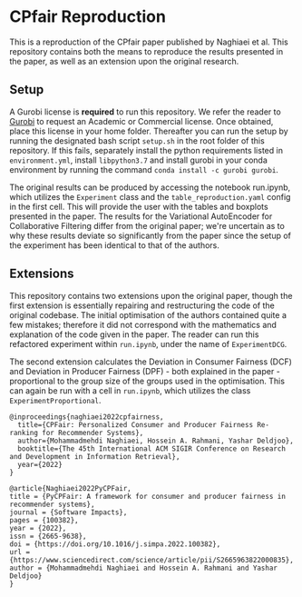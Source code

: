 # CPfair Reproduction

This is a reproduction of the CPfair paper published by Naghiaei et al. This repository contains both the means to reproduce the results presented in the paper, as well as an extension upon the original research. 

## Setup

A Gurobi license is **required** to run this repository. We refer the reader to [Gurobi](https://www.gurobi.com/) to request an Academic or Commercial license. Once obtained, place this license in your home folder. Thereafter you can run the setup by running the designated bash script `setup.sh` in the root folder of this repository. If this fails, separately install the python requirements listed in `environment.yml`, install `libpython3.7` and install gurobi in your conda environment by running the command `conda install -c gurobi gurobi`.

The original results can be produced by accessing the notebook run.ipynb, which utilizes the `Experiment` class and the `table_reproduction.yaml` config in the first cell. This will provide the user with the tables and boxplots presented in the paper. The results for the Variational AutoEncoder for Collaborative Filtering differ from the original paper; we're uncertain as to why these results deviate so significantly from the paper since the setup of the experiment has been identical to that of the authors.

## Extensions

This repository contains two extensions upon the original paper, though the first extension is essentially repairing and restructuring the code of the original codebase. The initial optimisation of the authors contained quite a few mistakes; therefore it did not correspond with the mathematics and explanation of the code given in the paper. The reader can run this refactored experiment within `run.ipynb`, under the name of `ExperimentDCG`.

The second extension calculates the Deviation in Consumer Fairness (DCF) and Deviation in Producer Fairness (DPF) - both explained in the paper - proportional to the group size of the groups used in the optimisation. This can again be run with a cell in `run.ipynb`, which utilizes the class `ExperimentProportional`.

```
@inproceedings{naghiaei2022cpfairness,
  title={CPFair: Personalized Consumer and Producer Fairness Re-ranking for Recommender Systems},
  author={Mohammadmehdi Naghiaei, Hossein A. Rahmani, Yashar Deldjoo},
  booktitle={The 45th International ACM SIGIR Conference on Research and Development in Information Retrieval},
  year={2022}
}
```

```
@article{Naghiaei2022PyCPFair,
title = {PyCPFair: A framework for consumer and producer fairness in recommender systems},
journal = {Software Impacts},
pages = {100382},
year = {2022},
issn = {2665-9638},
doi = {https://doi.org/10.1016/j.simpa.2022.100382},
url = {https://www.sciencedirect.com/science/article/pii/S2665963822000835},
author = {Mohammadmehdi Naghiaei and Hossein A. Rahmani and Yashar Deldjoo}
}
```